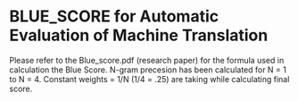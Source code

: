 # BLUE_SCORE for Automatic Evaluation of Machine Translation
Please refer to the Blue_score.pdf (research paper) for the formula used in calculation the Blue Score. N-gram precesion has been calculated for N = 1 to N = 4. Constant weights = 1/N (1/4 = .25) are taking while calculating final score.